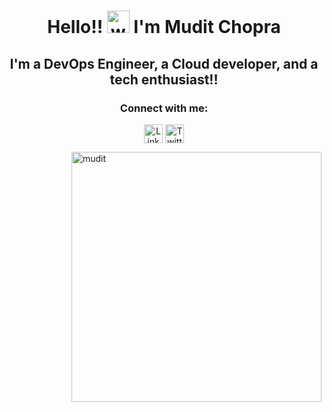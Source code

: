 <!-- Header   -->
<h1 align="center">
  Hello!!
  <img alt="wave" src="https://emojis.slackmojis.com/emojis/images/1647437725/56241/pikawave.gif?1647437725" width="36">
  I'm Mudit Chopra
</h1>

<h2 align="center">I'm a DevOps Engineer, a Cloud developer, and a tech enthusiast!!</h2>

<h3 align="center">Connect with me:</h3>
<p align="center">
  <a href="https://www.linkedin.com/in/muditchopra" target="blank"><img align="center" src="https://cdn.jsdelivr.net/npm/simple-icons@v4/icons/linkedin.svg" alt="Linkedin" widht="40" height="30" /></a> 
  <a href="https://twitter.com/muditch0pra" target="blank"><img align="center" src="https://cdn.jsdelivr.net/npm/simple-icons@v4/icons/twitter.svg" alt="Twitter" widht="40" height="30" /></a>
</p>

<img align="right" src="https://user-images.githubusercontent.com/41297529/270094438-052969aa-e9b4-4791-a56f-029af377976e.png" alt="mudit" height="400" />


<!--
**muditchopra/muditchopra** is a ✨ _special_ ✨ repository because its `README.md` (this file) appears on your GitHub profile.

Here are some ideas to get you started:

- 🔭 I’m currently working on ...
- 🌱 I’m currently learning ...
- 👯 I’m looking to collaborate on ...
- 🤔 I’m looking for help with ...
- 💬 Ask me about ...
- 📫 How to reach me: ...
- 😄 Pronouns: ...
- ⚡ Fun fact: ...
-->
